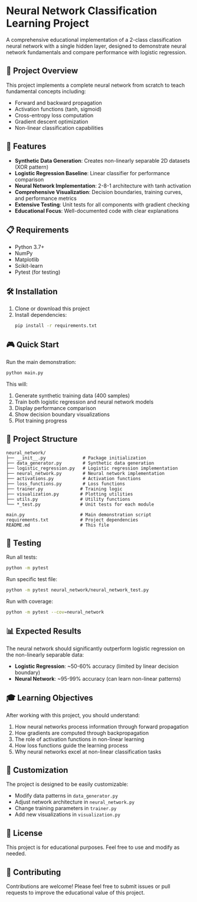 # Neural Network Classification Learning Project

A comprehensive educational implementation of a 2-class classification neural network with a single hidden layer, designed to demonstrate neural network fundamentals and compare performance with logistic regression.

## 🎯 Project Overview

This project implements a complete neural network from scratch to teach fundamental concepts including:
- Forward and backward propagation
- Activation functions (tanh, sigmoid)
- Cross-entropy loss computation
- Gradient descent optimization
- Non-linear classification capabilities

## 🚀 Features

- **Synthetic Data Generation**: Creates non-linearly separable 2D datasets (XOR pattern)
- **Logistic Regression Baseline**: Linear classifier for performance comparison
- **Neural Network Implementation**: 2-8-1 architecture with tanh activation
- **Comprehensive Visualization**: Decision boundaries, training curves, and performance metrics
- **Extensive Testing**: Unit tests for all components with gradient checking
- **Educational Focus**: Well-documented code with clear explanations

## 📋 Requirements

- Python 3.7+
- NumPy
- Matplotlib
- Scikit-learn
- Pytest (for testing)

## 🛠️ Installation

1. Clone or download this project
2. Install dependencies:
   ```bash
   pip install -r requirements.txt
   ```

## 🎮 Quick Start

Run the main demonstration:
```bash
python main.py
```

This will:
1. Generate synthetic training data (400 samples)
2. Train both logistic regression and neural network models
3. Display performance comparison
4. Show decision boundary visualizations
5. Plot training progress

## 📁 Project Structure

```
neural_network/
├── __init__.py              # Package initialization
├── data_generator.py        # Synthetic data generation
├── logistic_regression.py   # Logistic regression implementation
├── neural_network.py        # Neural network implementation
├── activations.py           # Activation functions
├── loss_functions.py        # Loss functions
├── trainer.py              # Training logic
├── visualization.py        # Plotting utilities
├── utils.py                # Utility functions
└── *_test.py               # Unit tests for each module

main.py                     # Main demonstration script
requirements.txt            # Project dependencies
README.md                   # This file
```

## 🧪 Testing

Run all tests:
```bash
python -m pytest
```

Run specific test file:
```bash
python -m pytest neural_network/neural_network_test.py
```

Run with coverage:
```bash
python -m pytest --cov=neural_network
```

## 📊 Expected Results

The neural network should significantly outperform logistic regression on the non-linearly separable data:
- **Logistic Regression**: ~50-60% accuracy (limited by linear decision boundary)
- **Neural Network**: ~95-99% accuracy (can learn non-linear patterns)

## 🎓 Learning Objectives

After working with this project, you should understand:
1. How neural networks process information through forward propagation
2. How gradients are computed through backpropagation
3. The role of activation functions in non-linear learning
4. How loss functions guide the learning process
5. Why neural networks excel at non-linear classification tasks

## 🔧 Customization

The project is designed to be easily customizable:
- Modify data patterns in `data_generator.py`
- Adjust network architecture in `neural_network.py`
- Change training parameters in `trainer.py`
- Add new visualizations in `visualization.py`

## 📝 License

This project is for educational purposes. Feel free to use and modify as needed.

## 🤝 Contributing

Contributions are welcome! Please feel free to submit issues or pull requests to improve the educational value of this project.



